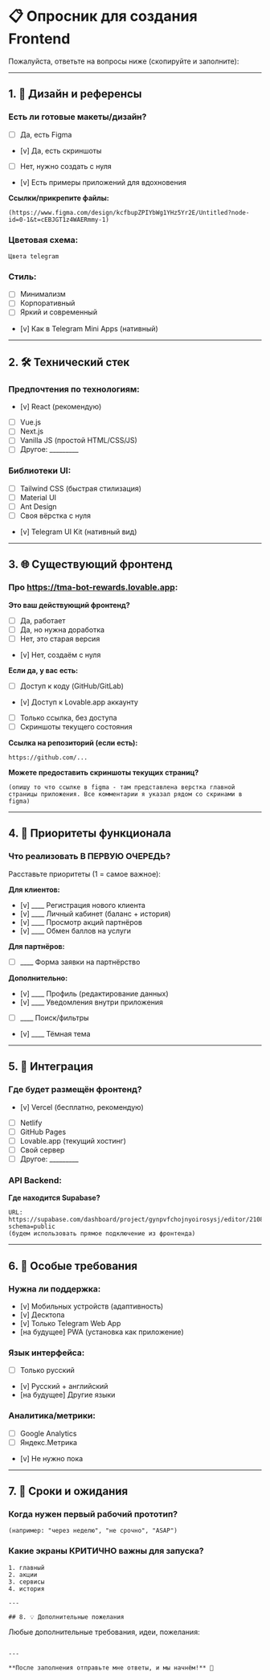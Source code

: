 # 📋 Опросник для создания Frontend

Пожалуйста, ответьте на вопросы ниже (скопируйте и заполните):

---

## 1. 🎨 Дизайн и референсы

### Есть ли готовые макеты/дизайн?
- [ ] Да, есть Figma
- [v] Да, есть скриншоты
- [ ] Нет, нужно создать с нуля
- [v] Есть примеры приложений для вдохновения

**Ссылки/прикрепите файлы:**
```
(https://www.figma.com/design/kcfbupZPIYbWg1YHz5Yr2E/Untitled?node-id=0-1&t=cEBJGT1z4WAERmmy-1)
```

### Цветовая схема:
```
Цвета telegram
```

### Стиль:
- [ ] Минимализм
- [ ] Корпоративный
- [ ] Яркий и современный
- [v] Как в Telegram Mini Apps (нативный)

---

## 2. 🛠️ Технический стек

### Предпочтения по технологиям:
- [v] React (рекомендую)
- [ ] Vue.js
- [ ] Next.js
- [ ] Vanilla JS (простой HTML/CSS/JS)
- [ ] Другое: _________

### Библиотеки UI:
- [ ] Tailwind CSS (быстрая стилизация)
- [ ] Material UI
- [ ] Ant Design
- [ ] Своя вёрстка с нуля
- [v] Telegram UI Kit (нативный вид)

---

## 3. 🌐 Существующий фронтенд

### Про https://tma-bot-rewards.lovable.app:

**Это ваш действующий фронтенд?**
- [ ] Да, работает
- [ ] Да, но нужна доработка
- [ ] Нет, это старая версия
- [v] Нет, создаём с нуля

**Если да, у вас есть:**
- [ ] Доступ к коду (GitHub/GitLab)
- [v] Доступ к Lovable.app аккаунту
- [ ] Только ссылка, без доступа
- [ ] Скриншоты текущего состояния

**Ссылка на репозиторий (если есть):**
```
https://github.com/...
```

**Можете предоставить скриншоты текущих страниц?**
```
(опишу то что ссылке в figma - там представлена верстка главной страницы приложения. Все комментарии я указал рядом со скринами в figma)
```

---

## 4. 📱 Приоритеты функционала

### Что реализовать В ПЕРВУЮ ОЧЕРЕДЬ?

Расставьте приоритеты (1 = самое важное):

**Для клиентов:**
- [v] ____ Регистрация нового клиента
- [v] ____ Личный кабинет (баланс + история)
- [v] ____ Просмотр акций партнёров
- [v] ____ Обмен баллов на услуги

**Для партнёров:**
- [ ] ____ Форма заявки на партнёрство

**Дополнительно:**
- [v] ____ Профиль (редактирование данных)
- [v] ____ Уведомления внутри приложения
- [ ] ____ Поиск/фильтры
- [v] ____ Тёмная тема

---

## 5. 🔌 Интеграция

### Где будет размещён фронтенд?
- [v] Vercel (бесплатно, рекомендую)
- [ ] Netlify
- [ ] GitHub Pages
- [ ] Lovable.app (текущий хостинг)
- [ ] Свой сервер
- [ ] Другое: _________

### API Backend:
**Где находится Supabase?**
```
URL: https://supabase.com/dashboard/project/gynpvfchojnyoirosysj/editor/21084?schema=public
(будем использовать прямое подключение из фронтенда)
```

---

## 6. 🎯 Особые требования

### Нужна ли поддержка:
- [v] Мобильных устройств (адаптивность)
- [v] Десктопа
- [v] Только Telegram Web App
- [на будущее] PWA (установка как приложение)

### Язык интерфейса:
- [ ] Только русский
- [v] Русский + английский
- [на будущее] Другие языки

### Аналитика/метрики:
- [ ] Google Analytics
- [ ] Яндекс.Метрика
- [v] Не нужно пока

---

## 7. 📅 Сроки и ожидания

### Когда нужен первый рабочий прототип?
```
(например: "через неделю", "не срочно", "ASAP")
```

### Какие экраны КРИТИЧНО важны для запуска?
```
1. главный
2. акции
3. сервисы
4. история

---

## 8. 💡 Дополнительные пожелания

```
Любые дополнительные требования, идеи, пожелания:






```

---

**После заполнения отправьте мне ответы, и мы начнём!** 🚀

